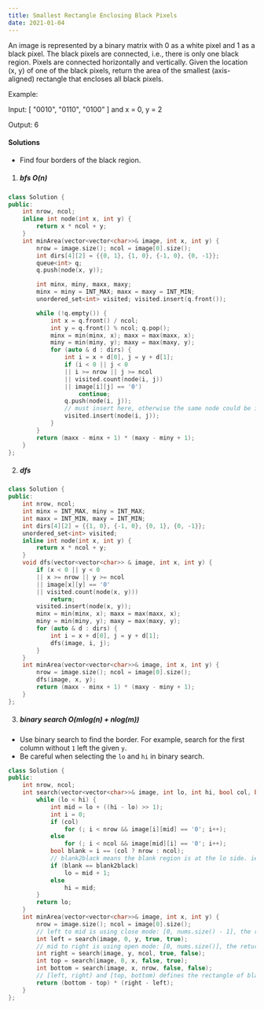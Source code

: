 ```yaml
---
title: Smallest Rectangle Enclosing Black Pixels
date: 2021-01-04
---
```

An image is represented by a binary matrix with 0 as a white pixel and 1 as a black pixel. The black pixels are connected, i.e., there is only one black region. Pixels are connected horizontally and vertically. Given the location (x, y) of one of the black pixels, return the area of the smallest (axis-aligned) rectangle that encloses all black pixels.

Example:

Input:
[
  "0010",
  "0110",
  "0100"
]
and x = 0, y = 2

Output: 6

#### Solutions

- Find four borders of the black region.

1. ##### bfs O(n)

```cpp
class Solution {
public:
    int nrow, ncol;
    inline int node(int x, int y) {
        return x * ncol + y;
    }
    int minArea(vector<vector<char>>& image, int x, int y) {
        nrow = image.size(); ncol = image[0].size();
        int dirs[4][2] = {{0, 1}, {1, 0}, {-1, 0}, {0, -1}};
        queue<int> q;
        q.push(node(x, y));

        int minx, miny, maxx, maxy;
        minx = miny = INT_MAX; maxx = maxy = INT_MIN;
        unordered_set<int> visited; visited.insert(q.front());

        while (!q.empty()) {
            int x = q.front() / ncol;
            int y = q.front() % ncol; q.pop();
            minx = min(minx, x); maxx = max(maxx, x);
            miny = min(miny, y); maxy = max(maxy, y);
            for (auto & d : dirs) {
                int i = x + d[0], j = y + d[1];
                if (i < 0 || j < 0 
                || i >= nrow || j >= ncol 
                || visited.count(node(i, j)) 
                || image[i][j] == '0')
                    continue;
                q.push(node(i, j));
                // must insert here, otherwise the same node could be inserted multiple times. thuse causing time limit exceed error.
                visited.insert(node(i, j));
            }
        }
        return (maxx - minx + 1) * (maxy - miny + 1);
    }
};
```


2. ##### dfs

```cpp
class Solution {
public:
    int nrow, ncol;
    int minx = INT_MAX, miny = INT_MAX;
    int maxx = INT_MIN, maxy = INT_MIN;
    int dirs[4][2] = {{1, 0}, {-1, 0}, {0, 1}, {0, -1}};
    unordered_set<int> visited;
    inline int node(int x, int y) {
        return x * ncol + y;
    }
    void dfs(vector<vector<char>> & image, int x, int y) {
        if (x < 0 || y < 0 
        || x >= nrow || y >= ncol 
        || image[x][y] == '0' 
        || visited.count(node(x, y)))
            return;
        visited.insert(node(x, y));
        minx = min(minx, x); maxx = max(maxx, x);
        miny = min(miny, y); maxy = max(maxy, y);
        for (auto & d : dirs) {
            int i = x + d[0], j = y + d[1];
            dfs(image, i, j);
        }
    }
    int minArea(vector<vector<char>>& image, int x, int y) {
        nrow = image.size(); ncol = image[0].size();
        dfs(image, x, y);
        return (maxx - minx + 1) * (maxy - miny + 1);
    }
};
```

3. ##### binary search O(mlog(n) + nlog(m))

- Use binary search to find the border. For example, search for the first column without `1` left the given `y`.
- Be careful when selecting the `lo` and `hi` in binary search.


```cpp
class Solution {
public:
    int nrow, ncol;
    int search(vector<vector<char>>& image, int lo, int hi, bool col, bool blank2black) {
        while (lo < hi) {
            int mid = lo + ((hi - lo) >> 1);
            int i = 0;
            if (col)
                for (; i < nrow && image[i][mid] == '0'; i++);
            else
                for (; i < ncol && image[mid][i] == '0'; i++);
            bool blank = i == (col ? nrow : ncol);
            // blank2black means the blank region is at the lo side. ie: searching [0, y] or [0, x]
            if (blank == blank2black)
                lo = mid + 1;
            else
                hi = mid;
        }
        return lo;
    }
    int minArea(vector<vector<char>>& image, int x, int y) {
        nrow = image.size(); ncol = image[0].size();
        // left to mid is using close mode: [0, nums.size() - 1], the returned lo is the first black boundary
        int left = search(image, 0, y, true, true);
        // mid to right is using open mode: [0, nums.size()], the returned lo is the index of the first black boundary, which could be equal to ncol.
        int right = search(image, y, ncol, true, false);
        int top = search(image, 0, x, false, true);
        int bottom = search(image, x, nrow, false, false);
        // [left, right) and [top, bottom) defines the rectangle of black pixels.
        return (bottom - top) * (right - left);
    }
};
```